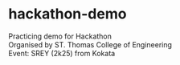 # hackathon-demo
Practicing demo for Hackathon
<br>
Organised by ST. Thomas College of Engineering
<br>
Event: SREY (2k25) from Kokata
